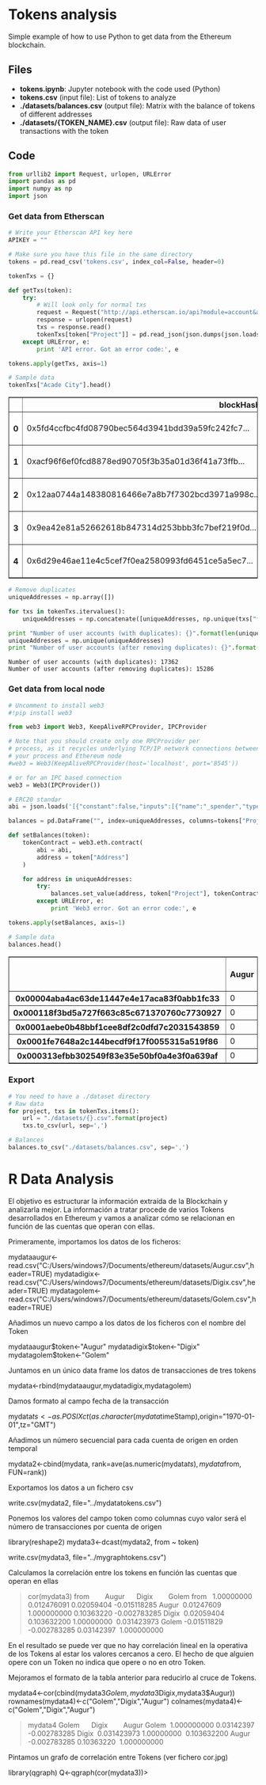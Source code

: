 
# Tokens analysis

Simple example of how to use Python to get data from the Ethereum blockchain.

## Files
* **tokens.ipynb**: Jupyter notebook with the code used (Python)
* **tokens.csv** (input file): List of tokens to analyze
* **./datasets/balances.csv** (output file): Matrix with the balance of tokens of different addresses
* **./datasets/{TOKEN_NAME}.csv** (output file): Raw data of user transactions with the token

## Code
```python
from urllib2 import Request, urlopen, URLError
import pandas as pd
import numpy as np
import json
```

### Get data from Etherscan


```python
# Write your Etherscan API key here
APIKEY = ""

# Make sure you have this file in the same directory
tokens = pd.read_csv('tokens.csv', index_col=False, header=0)
```


```python
tokenTxs = {}

def getTxs(token):
    try:
        # Will look only for normal txs
        request = Request("http://api.etherscan.io/api?module=account&action=txlist&address={}&apikey={}".format(token["Address"], APIKEY))
        response = urlopen(request)
        txs = response.read()
        tokenTxs[token["Project"]] = pd.read_json(json.dumps(json.loads(txs)["result"]), orient='records')
    except URLError, e:
        print 'API error. Got an error code:', e

tokens.apply(getTxs, axis=1)

# Sample data
tokenTxs["Acade City"].head()
```




<div>
<table border="1" class="dataframe">
  <thead>
    <tr style="text-align: right;">
      <th></th>
      <th>blockHash</th>
      <th>blockNumber</th>
      <th>confirmations</th>
      <th>contractAddress</th>
      <th>cumulativeGasUsed</th>
      <th>from</th>
      <th>gas</th>
      <th>gasPrice</th>
      <th>gasUsed</th>
      <th>hash</th>
      <th>input</th>
      <th>isError</th>
      <th>nonce</th>
      <th>timeStamp</th>
      <th>to</th>
      <th>transactionIndex</th>
      <th>value</th>
    </tr>
  </thead>
  <tbody>
    <tr>
      <th>0</th>
      <td>0x5fd4ccfbc4fd08790bec564d3941bdd39a59fc242fc7...</td>
      <td>2541610</td>
      <td>798691</td>
      <td></td>
      <td>419262</td>
      <td>0x5f23acdd1e87112b5fe143509d74ded22b6e59b3</td>
      <td>400000</td>
      <td>21800903077</td>
      <td>87290</td>
      <td>0x92089c7ccbcb0e190e4d87e3158c0572e066f22ab53a...</td>
      <td>0x7d124a0200000000000000000000000008e50ae3e83f...</td>
      <td>0</td>
      <td>15</td>
      <td>2016-10-31 14:38:13</td>
      <td>0xac709fcb44a43c35f0da4e3163b117a17f3770f5</td>
      <td>1</td>
      <td>0.000000e+00</td>
    </tr>
    <tr>
      <th>1</th>
      <td>0xacf96f6ef0fcd8878ed90705f3b35a01d36f41a73ffb...</td>
      <td>2541693</td>
      <td>798608</td>
      <td></td>
      <td>205240</td>
      <td>0xb6f2af0b3551161fe95f18219a8d402fc4e0233b</td>
      <td>100000</td>
      <td>21000000000</td>
      <td>100000</td>
      <td>0xf64a321a017ddf84a0daa9aecdf3353c0a5b1369822f...</td>
      <td>0x</td>
      <td>1</td>
      <td>27</td>
      <td>2016-10-31 14:58:24</td>
      <td>0xac709fcb44a43c35f0da4e3163b117a17f3770f5</td>
      <td>5</td>
      <td>1.000000e+17</td>
    </tr>
    <tr>
      <th>2</th>
      <td>0x12aa0744a148380816466e7a8b7f7302bcd3971a998c...</td>
      <td>2541866</td>
      <td>798435</td>
      <td></td>
      <td>105000</td>
      <td>0x5d61433e4dbd2e6a44c62846a7ef3a1d4cd256b3</td>
      <td>21000</td>
      <td>21000000000</td>
      <td>21000</td>
      <td>0xdcdbed18849b1b7603c0fa5075a037cf48971ac9ce1c...</td>
      <td>0x</td>
      <td>1</td>
      <td>0</td>
      <td>2016-10-31 15:43:16</td>
      <td>0xac709fcb44a43c35f0da4e3163b117a17f3770f5</td>
      <td>4</td>
      <td>1.000000e+12</td>
    </tr>
    <tr>
      <th>3</th>
      <td>0x9ea42e81a52662618b847314d253bbb3fc7bef219f0d...</td>
      <td>2542668</td>
      <td>797633</td>
      <td></td>
      <td>121000</td>
      <td>0xcecafbdbbb5d5baf57844a6611e36fc781aad017</td>
      <td>100000</td>
      <td>21000000000</td>
      <td>100000</td>
      <td>0x934743bcc99b9e211ff607407740e5eebd3255283a33...</td>
      <td>0x</td>
      <td>1</td>
      <td>0</td>
      <td>2016-10-31 18:52:16</td>
      <td>0xac709fcb44a43c35f0da4e3163b117a17f3770f5</td>
      <td>1</td>
      <td>6.000000e+18</td>
    </tr>
    <tr>
      <th>4</th>
      <td>0x6d29e46ae11e4c5cef7f0ea2580993fd6451ce5a5ec7...</td>
      <td>2543686</td>
      <td>796615</td>
      <td></td>
      <td>358785</td>
      <td>0x6cfabd40891abe610efd0cc0cfb8a2f2209ea68d</td>
      <td>100000</td>
      <td>26000000000</td>
      <td>100000</td>
      <td>0xb369fac72065e37a74712f8c4375f5d1deea9b735c01...</td>
      <td>0x</td>
      <td>1</td>
      <td>0</td>
      <td>2016-10-31 22:58:32</td>
      <td>0xac709fcb44a43c35f0da4e3163b117a17f3770f5</td>
      <td>10</td>
      <td>4.000000e+18</td>
    </tr>
  </tbody>
</table>
</div>




```python
# Remove duplicates
uniqueAddresses = np.array([])

for txs in tokenTxs.itervalues():
    uniqueAddresses = np.concatenate([uniqueAddresses, np.unique(txs["from"])])

print "Number of user accounts (with duplicates): {}".format(len(uniqueAddresses))
uniqueAddresses = np.unique(uniqueAddresses)
print "Number of user accounts (after removing duplicates): {}".format(len(uniqueAddresses))
```

    Number of user accounts (with duplicates): 17362
    Number of user accounts (after removing duplicates): 15286


### Get data from local node


```python
# Uncomment to install web3
#!pip install web3
```


```python
from web3 import Web3, KeepAliveRPCProvider, IPCProvider

# Note that you should create only one RPCProvider per
# process, as it recycles underlying TCP/IP network connections between
# your process and Ethereum node
#web3 = Web3(KeepAliveRPCProvider(host='localhost', port='8545'))

# or for an IPC based connection
web3 = Web3(IPCProvider())
```


```python
# ERC20 standar
abi = json.loads('[{"constant":false,"inputs":[{"name":"_spender","type":"address"},{"name":"_value","type":"uint256"}],"name":"approve","outputs":[{"name":"success","type":"bool"}],"payable":false,"type":"function"},{"constant":true,"inputs":[],"name":"totalSupply","outputs":[{"name":"","type":"uint256"}],"payable":false,"type":"function"},{"constant":false,"inputs":[{"name":"_from","type":"address"},{"name":"_to","type":"address"},{"name":"_value","type":"uint256"}],"name":"transferFrom","outputs":[{"name":"success","type":"bool"}],"payable":false,"type":"function"},{"constant":true,"inputs":[{"name":"_owner","type":"address"}],"name":"balanceOf","outputs":[{"name":"balance","type":"uint256"}],"payable":false,"type":"function"},{"constant":false,"inputs":[{"name":"_to","type":"address"},{"name":"_value","type":"uint256"}],"name":"transfer","outputs":[{"name":"success","type":"bool"}],"payable":false,"type":"function"},{"constant":true,"inputs":[{"name":"_owner","type":"address"},{"name":"_spender","type":"address"}],"name":"allowance","outputs":[{"name":"remaining","type":"uint256"}],"payable":false,"type":"function"},{"anonymous":false,"inputs":[{"indexed":true,"name":"_from","type":"address"},{"indexed":true,"name":"_to","type":"address"},{"indexed":false,"name":"_value","type":"uint256"}],"name":"Transfer","type":"event"},{"anonymous":false,"inputs":[{"indexed":true,"name":"_owner","type":"address"},{"indexed":true,"name":"_spender","type":"address"},{"indexed":false,"name":"_value","type":"uint256"}],"name":"Approval","type":"event"}]')

balances = pd.DataFrame("", index=uniqueAddresses, columns=tokens["Project"].values)

def setBalances(token):
    tokenContract = web3.eth.contract(
        abi = abi,
        address = token["Address"]
    )

    for address in uniqueAddresses:
        try:
            balances.set_value(address, token["Project"], tokenContract.call().balanceOf(address))
        except URLError, e:
            print 'Web3 error. Got an error code:', e

tokens.apply(setBalances, axis=1)

# Sample data
balances.head()
```




<div>
<table border="1" class="dataframe">
  <thead>
    <tr style="text-align: right;">
      <th></th>
      <th>Augur</th>
      <th>ICONOMI</th>
      <th>Golem</th>
      <th>Digix</th>
      <th>Pluton (Plutus)</th>
      <th>SingularDTV</th>
      <th>First Blood</th>
      <th>VSice (VDlice)</th>
      <th>Hacker Gold (Ether.camp)</th>
      <th>Maker DAO</th>
      <th>Chrono Bank</th>
      <th>Unicorns (Ethereum Fundation)</th>
      <th>Xaurum</th>
      <th>Acade City</th>
      <th>Swarm City</th>
      <th>Bitpark Coin</th>
      <th>Round</th>
    </tr>
  </thead>
  <tbody>
    <tr>
      <th>0x00004aba4ac63de11447e4e17aca83f0abb1fc33</th>
      <td>0</td>
      <td>0</td>
      <td>0</td>
      <td>0</td>
      <td>0</td>
      <td>0</td>
      <td>0</td>
      <td>0</td>
      <td>0</td>
      <td>0</td>
      <td>0</td>
      <td>0</td>
      <td>0</td>
      <td>0</td>
      <td>0</td>
      <td>0</td>
      <td>0</td>
    </tr>
    <tr>
      <th>0x000118f3bd5a727f663c85c671370760c7730927</th>
      <td>0</td>
      <td>0</td>
      <td>0</td>
      <td>0</td>
      <td>0</td>
      <td>0</td>
      <td>0</td>
      <td>0</td>
      <td>0</td>
      <td>0</td>
      <td>0</td>
      <td>0</td>
      <td>0</td>
      <td>0</td>
      <td>0</td>
      <td>0</td>
      <td>0</td>
    </tr>
    <tr>
      <th>0x0001aebe0b48bbf1cee8df2c0dfd7c2031543859</th>
      <td>0</td>
      <td>0</td>
      <td>0</td>
      <td>0</td>
      <td>0</td>
      <td>0</td>
      <td>0</td>
      <td>0</td>
      <td>0</td>
      <td>0</td>
      <td>0</td>
      <td>0</td>
      <td>0</td>
      <td>0</td>
      <td>0</td>
      <td>0</td>
      <td>0</td>
    </tr>
    <tr>
      <th>0x0001fe7648a2c144becdf9f17f0055315a519f86</th>
      <td>0</td>
      <td>0</td>
      <td>0</td>
      <td>0</td>
      <td>0</td>
      <td>0</td>
      <td>0</td>
      <td>0</td>
      <td>0</td>
      <td>0</td>
      <td>134349877</td>
      <td>0</td>
      <td>0</td>
      <td>0</td>
      <td>0</td>
      <td>0</td>
      <td>0</td>
    </tr>
    <tr>
      <th>0x000313efbb302549f83e35e50bf0a4e3f0a639af</th>
      <td>0</td>
      <td>0</td>
      <td>2262127659574400000</td>
      <td>0</td>
      <td>0</td>
      <td>0</td>
      <td>0</td>
      <td>0</td>
      <td>0</td>
      <td>0</td>
      <td>0</td>
      <td>0</td>
      <td>0</td>
      <td>0</td>
      <td>0</td>
      <td>0</td>
      <td>0</td>
    </tr>
  </tbody>
</table>
</div>



### Export


```python
# You need to have a ./dataset directory
# Raw data
for project, txs in tokenTxs.items():
    url = "./datasets/{}.csv".format(project)
    txs.to_csv(url, sep=',')

# Balances
balances.to_csv("./datasets/balances.csv", sep=',')
```
# R Data Analysis
El objetivo es estructurar la información extraída de la Blockchain y analizarla mejor.
La información a tratar procede de varios Tokens desarrollados en Ethereum y vamos a analizar cómo se relacionan en función de las cuentas que operan con ellas.

Primeramente, importamos los datos de los ficheros:

mydataaugur<-read.csv("C:/Users/windows7/Documents/ethereum/datasets/Augur.csv",header=TRUE)
mydatadigix<-read.csv("C:/Users/windows7/Documents/ethereum/datasets/Digix.csv",header=TRUE)
mydatagolem<-read.csv("C:/Users/windows7/Documents/ethereum/datasets/Golem.csv",header=TRUE)

Añadimos un nuevo campo a los datos de los ficheros con el nombre del Token

mydataaugur$token<-"Augur"
mydatadigix$token<-"Digix"
mydatagolem$token<-"Golem" 

Juntamos en un único data frame los datos de transacciones de tres tokens

mydata<-rbind(mydataaugur,mydatadigix,mydatagolem)

Damos formato al campo fecha de la transacción

mydata$ts<-as.POSIXct(as.character(mydata$timeStamp),origin="1970-01-01",tz="GMT") 

Añadimos un número secuencial para cada cuenta de origen en orden temporal

mydata2<-cbind(mydata, rank=ave(as.numeric(mydata$ts), mydata$from, FUN=rank))

Exportamos los datos a un fichero csv

write.csv(mydata2, file="../mydatatokens.csv")

Ponemos los valores del campo token como columnas cuyo valor será el número de transacciones por cuenta de origen

library(reshape2)
mydata3<-dcast(mydata2, from ~ token)

write.csv(mydata3, file="../mygraphtokens.csv")

Calculamos la correlación entre los tokens en función las cuentas que operan en ellas

> cor(mydata3)
          from        Augur      Digix        Golem
from   1.00000000  0.012476091 0.02059404 -0.015118285
Augur  0.01247609  1.000000000 0.10363220 -0.002783285
Digix  0.02059404  0.103632200 1.00000000  0.031423973
Golem -0.01511829 -0.002783285 0.03142397  1.000000000

En el resultado se puede ver que no hay correlación lineal en la operativa de los Tokens al estar los valores cercanos a cero. El hecho de que alguien opere con un Token no indica que opere o no en otro Token.

Mejoramos el formato de la tabla anterior para reducirlo al cruce de Tokens.

mydata4<-cor(cbind(mydata3$Golem,mydata3$Digix,mydata3$Augur))
rownames(mydata4)<-c("Golem","Digix","Augur")
colnames(mydata4)<-c("Golem","Digix","Augur")

>mydata4
           Golem      Digix        Augur
Golem  1.000000000 0.03142397 -0.002783285
Digix  0.031423973 1.00000000  0.103632200
Augur -0.002783285 0.10363220  1.000000000

Pintamos un grafo de correlación entre Tokens (ver fichero cor.jpg)

library(qgraph)
Q<-qgraph(cor(mydata3))> 
